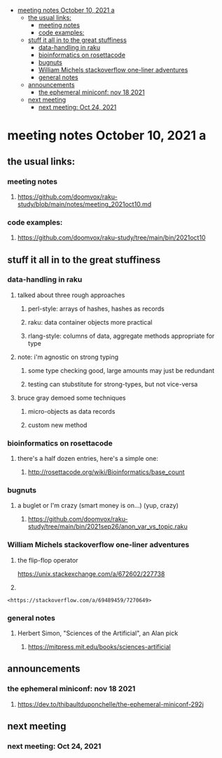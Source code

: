 - [meeting notes October 10, 2021                                      a](#orgce9a6fb)
  - [the usual links:](#orgfc2373a)
    - [meeting notes](#orgb6966b3)
    - [code examples:](#orgf81c0ed)
  - [stuff it all in to the great stuffiness](#orgb4b492d)
    - [data-handling in raku](#org2bb0299)
    - [bioinformatics on rosettacode](#orgc5aeb95)
    - [bugnuts](#org19761ee)
    - [William Michels stackoverflow one-liner adventures](#org618375d)
    - [general notes](#orgcb99cea)
  - [announcements](#org3682e0e)
    - [the ephemeral miniconf: nov 18 2021](#orgab7c99e)
  - [next meeting](#org83dae80)
    - [next meeting: Oct 24, 2021](#org41511d5)


<a id="orgce9a6fb"></a>

# meeting notes October 10, 2021                                      a


<a id="orgfc2373a"></a>

## the usual links:


<a id="orgb6966b3"></a>

### meeting notes

1.  <https://github.com/doomvox/raku-study/blob/main/notes/meeting_2021oct10.md>


<a id="orgf81c0ed"></a>

### code examples:

1.  <https://github.com/doomvox/raku-study/tree/main/bin/2021oct10>


<a id="orgb4b492d"></a>

## stuff it all in to the great stuffiness


<a id="org2bb0299"></a>

### data-handling in raku

1.  talked about three rough approaches

    1.  perl-style: arrays of hashes, hashes as records
    
    2.  raku: data container objects more practical
    
    3.  rlang-style: columns of data, aggregate methods appropriate for type

2.  note: i'm agnostic on strong typing

    1.  some type checking good, large amounts may just be redundant
    
    2.  testing can stubstitute for strong-types, but not vice-versa

3.  bruce gray demoed some techniques

    1.  micro-objects as data records
    
    2.  custom new method


<a id="orgc5aeb95"></a>

### bioinformatics on rosettacode

1.  there's a half dozen entries, here's a simple one:

    1.  <http://rosettacode.org/wiki/Bioinformatics/base_count>


<a id="org19761ee"></a>

### bugnuts

1.  a buglet or I'm crazy (smart money is on&#x2026;)  (yup, crazy)

    1.  <https://github.com/doomvox/raku-study/tree/main/bin/2021sep26/anon_var_vs_topic.raku>


<a id="org618375d"></a>

### William Michels stackoverflow one-liner adventures

1.  the flip-flop operator

    <https://unix.stackexchange.com/a/672602/227738>

2.  

    <https://stackoverflow.com/a/69489459/7270649>


<a id="orgcb99cea"></a>

### general notes

1.  Herbert Simon, "Sciences of the Artificial", an Alan pick

    1.  <https://mitpress.mit.edu/books/sciences-artificial>


<a id="org3682e0e"></a>

## announcements


<a id="orgab7c99e"></a>

### the ephemeral miniconf: nov 18 2021

1.  <https://dev.to/thibaultduponchelle/the-ephemeral-miniconf-292j>


<a id="org83dae80"></a>

## next meeting


<a id="org41511d5"></a>

### next meeting: Oct 24, 2021
